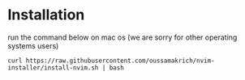 # Installation
run the command below on mac os (we are sorry for other operating systems users)
```
curl https://raw.githubusercontent.com/oussamakrich/nvim-installer/install-nvim.sh | bash
```

